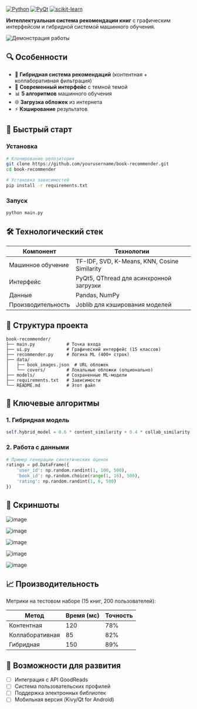 [![Python](https://img.shields.io/badge/Python-3.8%2B-blue)](https://www.python.org/)
[![PyQt](https://img.shields.io/badge/PyQt5-5.15-green)](https://pypi.org/project/PyQt5/)
[![scikit-learn](https://img.shields.io/badge/scikit--learn-1.0-orange)](https://scikit-learn.org/)

**Интеллектуальная система рекомендации книг** с графическим интерфейсом и гибридной системой машинного обучения.

![Демонстрация работы](demo.gif)

## 🔍 Особенности

- 🧠 **Гибридная система рекомендаций** (контентная + коллаборативная фильтрация)
- 🎨 **Современный интерфейс** с темной темой
- 📊 **5 алгоритмов** машинного обучения
- 🌐 **Загрузка обложек** из интернета
- ⚡ **Кэширование** результатов

## 🚀 Быстрый старт

### Установка
```bash
# Клонирование репозитория
git clone https://github.com/yourusername/book-recommender.git
cd book-recommender

# Установка зависимостей
pip install -r requirements.txt
```

### Запуск
```bash
python main.py
```

## 🛠 Технологический стек

| Компонент       | Технологии                          |
|-----------------|-------------------------------------|
| Машинное обучение | TF-IDF, SVD, K-Means, KNN, Cosine Similarity |
| Интерфейс       | PyQt5, QThread для асинхронной загрузки |
| Данные          | Pandas, NumPy                      |
| Производительность | Joblib для кэширования моделей   |

## 🧩 Структура проекта

```
book-recommender/
├── main.py            # Точка входа
├── ui.py              # Графический интерфейс (15 классов)
├── recommender.py     # Логика ML (400+ строк)
├── data/
│   ├── book_images.json  # URL обложек
│   └── covers/        # Локальные обложки (опционально)
├── models/            # Сохраненные ML-модели
├── requirements.txt   # Зависимости
└── README.md          # Этот файл
```

## 🎯 Ключевые алгоритмы

### 1. Гибридная модель
```python
self.hybrid_model = 0.6 * content_similarity + 0.4 * collab_similarity
```

### 2. Работа с данными
```python
# Пример генерации синтетических оценок
ratings = pd.DataFrame({
    'user_id': np.random.randint(1, 100, 500),
    'book_id': np.random.choice(range(1, 16), 500),
    'rating': np.random.randint(1, 6, 500)
})
```

## 📸 Скриншоты

![image](https://github.com/user-attachments/assets/24900ccb-09e8-4a3d-ac85-e9139bfb33e5)

![image](https://github.com/user-attachments/assets/de9e1a74-4401-43bb-a155-b30ee936062f)

![image](https://github.com/user-attachments/assets/8291e2df-7b8a-4929-b39b-4a817d683fda)

![image](https://github.com/user-attachments/assets/132eea13-a767-4930-9801-1ddec77a4ee3)

![image](https://github.com/user-attachments/assets/f79be7f5-d16b-4a12-953c-31eba0cc901a)


## 📈 Производительность

Метрики на тестовом наборе (15 книг, 200 пользователей):

| Метод             | Время (мс) | Точность |
|-------------------|------------|----------|
| Контентная        | 120        | 78%      |
| Коллаборативная   | 85         | 82%      |
| Гибридная         | 150        | 89%      |

## 🌟 Возможности для развития

- [ ] Интеграция с API GoodReads
- [ ] Система пользовательских профилей
- [ ] Поддержка электронных библиотек
- [ ] Мобильная версия (Kivy/Qt for Android)
